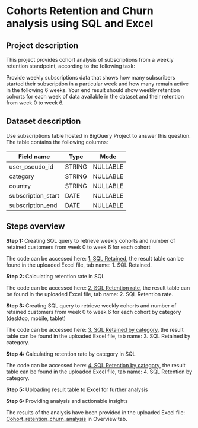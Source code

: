 # Cohorts Retention and Churn analysis using SQL and Excel
## Project description
This project provides cohort analysis of subscriptions from a weekly retention standpoint, according to the following task:

Provide weekly subscriptions data that shows how many subscribers started their subscription in a particular week and how many remain active in the following 6 weeks. 
Your end result should show weekly retention cohorts for each week of data available in the dataset and their retention from week 0 to week 6.

## Dataset description
Use subscriptions table hosted in BigQuery Project to answer this question. The table contains the following columns:



| Field name  | Type | Mode |
| ------------- | ------------- |---------------|
| user_pseudo_id | STRING  | NULLABLE |
| category  | STRING | NULLABLE |
| country| STRING | NULLABLE |
| subscription_start| DATE | NULLABLE |
| subscription_end | DATE | NULLABLE |

		
## Steps overview
**Step 1:**  Creating SQL query to retrieve weekly cohorts and number of retained customers from week 0 to week 6 for each cohort 

The code can be accessed here: [1. SQL Retained](https://github.com/PatrycjaDanilczuk/Cohort-Renention-Churn-analysis-using-SQL-and-Excel/blob/main/1.%20SQL%20Retained), the result table can be found in the uploaded Excel file, tab name: 1. SQL Retained.

**Step 2:**  Calculating retention rate in SQL

The code can be accessed here: [2. SQL Retention rate](https://github.com/PatrycjaDanilczuk/Cohort-Renention-Churn-analysis-using-SQL-and-Excel/blob/main/2.%20SQL%20Retention%20rate), the result table can be found in the uploaded Excel file, tab name: 2. SQL Retention rate.

**Step 3:**  Creating SQL query to retrieve weekly cohorts and number of retained customers from week 0 to week 6 for each cohort by category (desktop, mobile, tablet)

The code can be accessed here: [3. SQL Retained by category](https://github.com/PatrycjaDanilczuk/Cohort-Renention-Churn-analysis-using-SQL-and-Excel/blob/main/3.%20SQL%20Retained%20by%20category), the result table can be found in the uploaded Excel file, tab name: 3. SQL Retained by category.

**Step 4:** Calculating retention rate by category in SQL

The code can be accessed here: [4. SQL Retention by category](https://github.com/PatrycjaDanilczuk/Cohort-Renention-Churn-analysis-using-SQL-and-Excel/blob/main/4.%20SQL%20Retention%20by%20category), the result table can be found in the uploaded Excel file, tab name: 4. SQL Retention by category.

**Step 5:** Uploading result table to Excel for further analysis

**Step 6:** Providing analysis and actionable insights

The results of the analysis have been provided in the uploaded Excel file: [Cohort_retention_churn_analysis](https://github.com/PatrycjaDanilczuk/Cohort-Renention-Churn-analysis-using-SQL-and-Excel/blob/main/Cohort_retention_churn_analysis.xlsx) in Overview tab.
